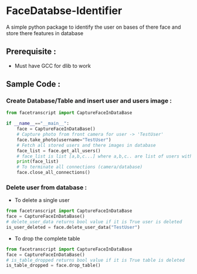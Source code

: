 # FaceDatabse-Identifier
A simple python package to identify the user on bases of there face and store there features in database

## Prerequisite :
* Must have GCC for dlib to work
## Sample Code : 
### Create Database/Table and insert user and users image :
```py
from facetranscript import CaptureFaceInDataBase

if __name__=="__main__":
    face = CaptureFaceInDataBase()
    # Capture photo from front camera for user -> 'TestUser'
    face.take_photo(username="TestUser")
    # Fetch all stored users and there images in database 
    face_list = face.get_all_users()
    # face_list is list [a,b,c...] where a,b,c.. are list of users with there images(Bytes)
    print(face_list)
    # To terminate all connections (camera/database)
    face.close_all_connections()
```

### Delete user from database :
- To delete a single user
```py
from facetranscript import CaptureFaceInDataBase
face = CaptureFaceInDataBase()
# delete_user_data returns bool value if it is True user is deleted
is_user_deleted = face.delete_user_data("TestUser")
```
- To drop the complete table
```py
from facetranscript import CaptureFaceInDataBase
face = CaptureFaceInDataBase()
# is_table_dropped returns bool value if it is True table is deleted
is_table_dropped = face.drop_table()
```